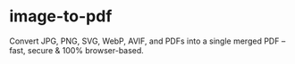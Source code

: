 # image-to-pdf
Convert JPG, PNG, SVG, WebP, AVIF, and PDFs into a single merged PDF – fast, secure &amp; 100% browser-based.
